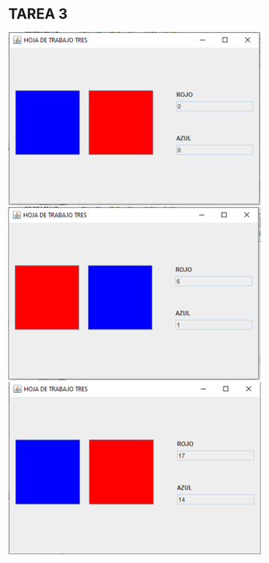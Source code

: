 # TAREA 3
![alt text](https://github.com/MarvinCastellanos/IPC1-201700490/blob/master/TAREA/TAREA3/Captura1.PNG)
![alt text](https://github.com/MarvinCastellanos/IPC1-201700490/blob/master/TAREA/TAREA3/Captura2.PNG)
![alt text](https://github.com/MarvinCastellanos/IPC1-201700490/blob/master/TAREA/TAREA3/Captura3.PNG)
